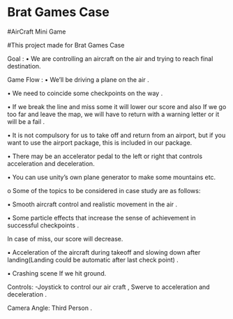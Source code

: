 # Brat Games Case

#AirCraft Mini Game

#This project made for Brat Games Case


Goal :
• We are controlling an aircraft on the air and trying to reach final destination.


Game Flow :
• We’ll be driving a plane on the air .

• We need to coincide some checkpoints on the way .

• If we break the line and miss some it will lower our score and also If we go too far and leave the
map, we will have to return with a warning letter or it will be a fail .

• It is not compulsory for us to take off and return from an airport, but if you want to use the
airport package, this is included in our package.

• There may be an accelerator pedal to the left or right that controls acceleration and deceleration.

• You can use unity’s own plane generator to make some mountains etc.


o Some of the topics to be considered in case study are as follows:

▪ Smooth aircraft control and realistic movement in the air .

▪ Some particle effects that increase the sense of achievement in successful checkpoints .

In case of miss, our score will decrease.

▪ Acceleration of the aircraft during takeoff and slowing down after landing(Landing could
be automatic after last check point) .

▪ Crashing scene If we hit ground.


Controls: -Joystick to control our air craft , Swerve to acceleration and deceleration .


Camera Angle: Third Person .

